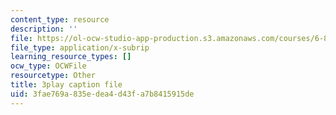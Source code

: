 ```yaml
---
content_type: resource
description: ''
file: https://ol-ocw-studio-app-production.s3.amazonaws.com/courses/6-890-algorithmic-lower-bounds-fun-with-hardness-proofs-fall-2014/3fae769a835edea4d43fa7b8415915de_KdN2mQ594t0.srt
file_type: application/x-subrip
learning_resource_types: []
ocw_type: OCWFile
resourcetype: Other
title: 3play caption file
uid: 3fae769a-835e-dea4-d43f-a7b8415915de
---
```

